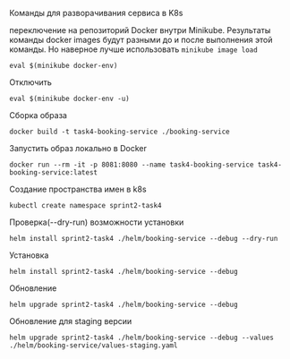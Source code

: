 Команды для разворачивания сервиса в K8s

переключение на репозиторий Docker внутри Minikube.
Результаты команды  docker images будут разными до и после выполнения этой команды.
Но наверное лучше использовать `minikube image load`
```shell
eval $(minikube docker-env)
```
Отключить
```shell
eval $(minikube docker-env -u)
```

Сборка образа
```shell
docker build -t task4-booking-service ./booking-service
```

Запустить образ локально в Docker
```shell
docker run --rm -it -p 8081:8080 --name task4-booking-service task4-booking-service:latest 
```

Создание пространства имен в k8s
```shell
kubectl create namespace sprint2-task4
```

Проверка(--dry-run) возможности установки
```shell
helm install sprint2-task4 ./helm/booking-service --debug --dry-run
```

Установка
```shell
helm install sprint2-task4 ./helm/booking-service --debug
```

Обновление
```shell
helm upgrade sprint2-task4 ./helm/booking-service --debug
```

Обновление для staging версии
```shell
helm upgrade sprint2-task4 ./helm/booking-service --debug --values ./helm/booking-service/values-staging.yaml
```